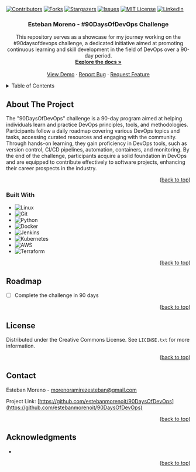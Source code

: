 <!-- Improved compatibility of back to top link: See: https://github.com/othneildrew/Best-README-Template/pull/73 -->
<a name="readme-top"></a>
<!--
*** Thanks for checking out the Best-README-Template. If you have a suggestion
*** that would make this better, please fork the repo and create a pull request
*** or simply open an issue with the tag "enhancement".
*** Don't forget to give the project a star!
*** Thanks again! Now go create something AMAZING! :D
-->


<!-- PROJECT SHIELDS -->
<!--
*** I'm using markdown "reference style" links for readability.
*** Reference links are enclosed in brackets [ ] instead of parentheses ( ).
*** See the bottom of this document for the declaration of the reference variables
*** for contributors-url, forks-url, etc. This is an optional, concise syntax you may use.
*** https://www.markdownguide.org/basic-syntax/#reference-style-links
-->
[![Contributors][contributors-shield]][contributors-url]
[![Forks][forks-shield]][forks-url]
[![Stargazers][stars-shield]][stars-url]
[![Issues][issues-shield]][issues-url]
[![MIT License][license-shield]][license-url]
[![LinkedIn][linkedin-shield]][linkedin-url]



<!-- PROJECT LOGO -->
<!-- <br />
<div align="center">
  <a href="https://github.com/estebanmorenoit/90DaysOfDevOps">
    <img src="images/logo.png" alt="Logo" width="80" height="80">
  </a> -->

  <h3 align="center">Esteban Moreno - #90DaysOfDevOps Challenge</h3>

  <p align="center">
    This repository serves as a showcase for my journey working on the #90daysofdevops challenge, a dedicated initiative aimed at promoting continuous learning and skill development in the field of DevOps over a 90-day period.
    <br />
    <a href="https://blog.estebanmoreno.link/series/90-days-of-devops"><strong>Explore the docs »</strong></a>
    <br />
    <br />
    <a href="https://blog.estebanmoreno.link/series/90-days-of-devops">View Demo</a>
    ·
    <a href="https://github.com/estebanmorenoit/90DaysOfDevOps/issues">Report Bug</a>
    ·
    <a href="https://github.com/estebanmorenoit/90DaysOfDevOps/issues">Request Feature</a>
  </p>
</div>



<!-- TABLE OF CONTENTS -->
<details>
  <summary>Table of Contents</summary>
  <ol>
    <li>
      <a href="#about-the-project">About The Project</a>
      <ul>
        <li><a href="#built-with">Built With</a></li>
      </ul>
    </li>
    <li><a href="#roadmap">Roadmap</a></li>
    <li><a href="#contributing">Contributing</a></li>
    <li><a href="#license">License</a></li>
    <li><a href="#contact">Contact</a></li>
    <li><a href="#acknowledgments">Acknowledgments</a></li>
  </ol>
</details>



<!-- ABOUT THE PROJECT -->
## About The Project

The "90DaysOfDevOps" challenge is a 90-day program aimed at helping individuals learn and practice DevOps principles, tools, and methodologies. Participants follow a daily roadmap covering various DevOps topics and tasks, accessing curated resources and engaging with the community. Through hands-on learning, they gain proficiency in DevOps tools, such as version control, CI/CD pipelines, automation, containers, and monitoring. By the end of the challenge, participants acquire a solid foundation in DevOps and are equipped to contribute effectively to software projects, enhancing their career prospects in the industry.

<p align="right">(<a href="#readme-top">back to top</a>)</p>



### Built With

* ![Linux][Linux]
* ![Git][Git]
* ![Python][Python]
* ![Docker][Docker]
* ![Jenkins][Jenkins]
* ![Kubernetes][Kubernetes]
* ![AWS][AWS]
* ![Terraform][Terraform]

<p align="right">(<a href="#readme-top">back to top</a>)</p>

<!-- ROADMAP -->
## Roadmap

- [ ] Complete the challenge in 90 days

<p align="right">(<a href="#readme-top">back to top</a>)</p>

<!-- LICENSE -->
## License

Distributed under the Creative Commons License. See `LICENSE.txt` for more information.

<p align="right">(<a href="#readme-top">back to top</a>)</p>


<!-- CONTACT -->
## Contact

Esteban Moreno - morenoramirezesteban@gmail.com

Project Link: [https://github.com/estebanmorenoit/90DaysOfDevOps](https://github.com/estebanmorenoit/90DaysOfDevOps)

<p align="right">(<a href="#readme-top">back to top</a>)</p>



<!-- ACKNOWLEDGMENTS -->
## Acknowledgments

* []()

<p align="right">(<a href="#readme-top">back to top</a>)</p>



<!-- MARKDOWN LINKS & IMAGES -->
<!-- https://www.markdownguide.org/basic-syntax/#reference-style-links -->
[contributors-shield]: https://img.shields.io/github/contributors/estebanmorenoit/estebanmoreno-portfolio.svg?style=for-the-badge
[contributors-url]: https://github.com/estebanmorenoit/90DaysOfDevOps/graphs/contributors
[forks-shield]: https://img.shields.io/github/forks/estebanmorenoit/estebanmoreno-portfolio.svg?style=for-the-badge
[forks-url]: https://github.com/estebanmorenoit/90DaysOfDevOps/network/members
[stars-shield]: https://img.shields.io/github/stars/estebanmorenoit/estebanmoreno-portfolio.svg?style=for-the-badge
[stars-url]: https://github.com/estebanmorenoit/90DaysOfDevOps/stargazers
[issues-shield]: https://img.shields.io/github/issues/estebanmorenoit/estebanmoreno-portfolio.svg?style=for-the-badge
[issues-url]: https://github.com/estebanmorenoit/90DaysOfDevOps/issues
[license-shield]: https://img.shields.io/github/license/estebanmorenoit/90daysofdevops.svg?style=for-the-badge
[license-url]: https://github.com/estebanmorenoit/90DaysOfDevOps/blob/master/LICENSE
[linkedin-shield]: https://img.shields.io/badge/-LinkedIn-black.svg?style=for-the-badge&logo=linkedin&colorB=555
[linkedin-url]: https://www.linkedin.com/in/estebanmorenoramirez/
[product-screenshot]: /images/screenshot.png
[Next.js]: https://img.shields.io/badge/next.js-000000?style=for-the-badge&logo=nextdotjs&logoColor=white
[Next-url]: https://nextjs.org/
[React.js]: https://img.shields.io/badge/React-20232A?style=for-the-badge&logo=react&logoColor=61DAFB
[React-url]: https://reactjs.org/
[Vue.js]: https://img.shields.io/badge/Vue.js-35495E?style=for-the-badge&logo=vuedotjs&logoColor=4FC08D
[Vue-url]: https://vuejs.org/
[Angular.io]: https://img.shields.io/badge/Angular-DD0031?style=for-the-badge&logo=angular&logoColor=white
[Angular-url]: https://angular.io/
[Svelte.dev]: https://img.shields.io/badge/Svelte-4A4A55?style=for-the-badge&logo=svelte&logoColor=FF3E00
[Svelte-url]: https://svelte.dev/
[Laravel.com]: https://img.shields.io/badge/Laravel-FF2D20?style=for-the-badge&logo=laravel&logoColor=white
[Laravel-url]: https://laravel.com
[Bootstrap.com]: https://img.shields.io/badge/Bootstrap-563D7C?style=for-the-badge&logo=bootstrap&logoColor=white
[Bootstrap-url]: https://getbootstrap.com
[JQuery.com]: https://img.shields.io/badge/jQuery-0769AD?style=for-the-badge&logo=jquery&logoColor=white
[JQuery-url]: https://jquery.com 
[Terraform]: https://img.shields.io/badge/terraform-%235835CC.svg?style=for-the-badge&logo=terraform&logoColor=white
[Terraform-url]: https://www.terraform.io/
[CSS-3]: https://img.shields.io/badge/css3-%231572B6.svg?style=for-the-badge&logo=css3&logoColor=white
[Python]: https://img.shields.io/badge/python-3670A0?style=for-the-badge&logo=python&logoColor=ffdd54
[Javascript]: https://img.shields.io/badge/javascript-%23323330.svg?style=for-the-badge&logo=javascript&logoColor=%23F7DF1E
[GithubActions]: https://img.shields.io/badge/github%20actions-%232671E5.svg?style=for-the-badge&logo=githubactions&logoColor=white
[HTML]: https://img.shields.io/badge/html5-%23E34F26.svg?style=for-the-badge&logo=html5&logoColor=white
[AWS]: https://img.shields.io/badge/AWS-%23FF9900.svg?style=for-the-badge&logo=amazon-aws&logoColor=white
[Jenkins]: https://img.shields.io/badge/jenkins-%232C5263.svg?style=for-the-badge&logo=jenkins&logoColor=white
[Git]: https://img.shields.io/badge/git-%23F05033.svg?style=for-the-badge&logo=git&logoColor=white
[Linux]: https://img.shields.io/badge/Linux-FCC624?style=for-the-badge&logo=linux&logoColor=black
[Docker]: https://img.shields.io/badge/docker-%230db7ed.svg?style=for-the-badge&logo=docker&logoColor=white
[Kubernetes]: https://img.shields.io/badge/kubernetes-%23326ce5.svg?style=for-the-badge&logo=kubernetes&logoColor=white
